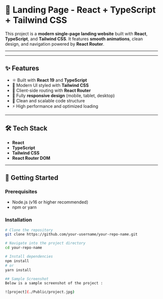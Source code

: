 # 🚀 Landing Page - React + TypeScript + Tailwind CSS

This project is a **modern single-page landing website** built with **React**, **TypeScript**, and **Tailwind CSS**. It features **smooth animations**, clean design, and navigation powered by **React Router**.

---



---

## ✨ Features

- ⚛️ Built with **React 19** and **TypeScript**
- 🎨 Modern UI styled with **Tailwind CSS**
- 🧭 Client-side routing with **React Router**
- 📱 Fully **responsive design** (mobile, tablet, desktop)
- 🧼 Clean and scalable code structure
- ⚡ High performance and optimized loading

---

## 🛠️ Tech Stack

- **React**
- **TypeScript**
- **Tailwind CSS**
- **React Router DOM**

---

## 🚀 Getting Started

### Prerequisites

- Node.js (v16 or higher recommended)
- npm or yarn

### Installation

```bash
# Clone the repository
git clone https://github.com/your-username/your-repo-name.git

# Navigate into the project directory
cd your-repo-name

# Install dependencies
npm install
# or
yarn install

## Sample Screenshot
Below is a sample screenshot of the project :

![project](./Public/project.jpg)
```
